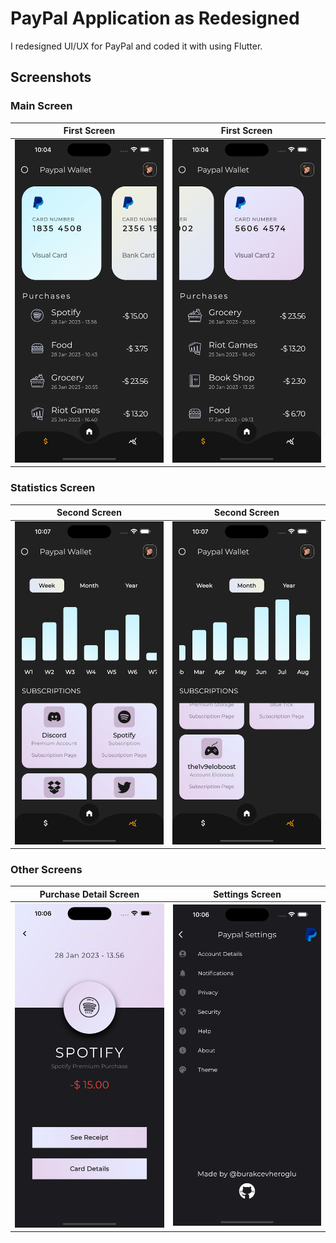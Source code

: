 # PayPal Application as Redesigned

I redesigned UI/UX for PayPal and coded it with using Flutter.

## Screenshots
### Main Screen

| First Screen       |  First Screen          |
| ------------- |:-------------:|
| <img src="screenshots/p10.png" alt="Screenshot" width="300">     | <img src="screenshots/p11.png" alt="Screenshot" width="300"> |

### Statistics Screen

| Second Screen       |  Second Screen          |
| ------------- |:-------------:|
| <img src="screenshots/p40.png" alt="Screenshot" width="300">     | <img src="screenshots/p41.png" alt="Screenshot" width="300"> |

### Other Screens

| Purchase Detail Screen       |  Settings Screen          |
| ------------- |:-------------:|
| <img src="screenshots/p20.png" alt="Screenshot" width="300">     | <img src="screenshots/p30.png" alt="Screenshot" width="300"> |
